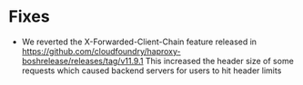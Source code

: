 # Fixes
- We reverted the X-Forwarded-Client-Chain feature released in https://github.com/cloudfoundry/haproxy-boshrelease/releases/tag/v11.9.1
  This increased the header size of some requests which caused backend servers for users to hit header limits
